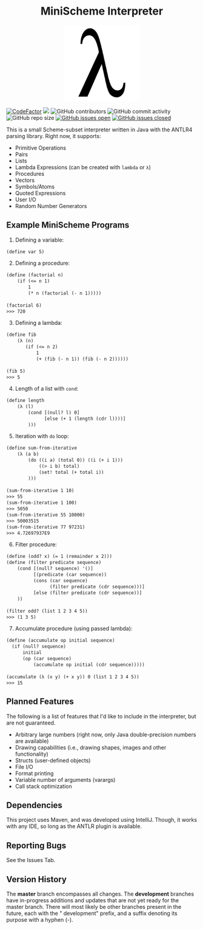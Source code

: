 <h1 align="center">MiniScheme Interpreter</h1>

<p align="center">
  <img width="200" height="200" src="docs/lambda.png">
</p>

[![CodeFactor](https://www.codefactor.io/repository/github/joshuacrotts/MiniScheme/badge)](https://www.codefactor.io/repository/github/joshuacrotts/MiniScheme) ![](https://github.com/JoshuaCrotts/MiniScheme/workflows/tests/badge.svg) ![GitHub contributors](https://img.shields.io/github/contributors/JoshuaCrotts/MiniScheme) ![GitHub commit activity](https://img.shields.io/github/commit-activity/m/JoshuaCrotts/MiniScheme) ![GitHub repo size](https://img.shields.io/github/repo-size/JoshuaCrotts/MiniScheme) [![GitHub issues open](https://img.shields.io/github/issues/JoshuaCrotts/MiniScheme)]()
[![GitHub issues closed](https://img.shields.io/github/issues-closed-raw/JoshuaCrotts/MiniScheme)]()

This is a small Scheme-subset interpreter written in Java with the ANTLR4 parsing library. Right now, it supports:

- Primitive Operations
- Pairs
- Lists
- Lambda Expressions (can be created with `lambda` or `λ`)
- Procedures
- Vectors
- Symbols/Atoms
- Quoted Expressions
- User I/O
- Random Number Generators

## Example MiniScheme Programs

1. Defining a variable:

```
(define var 5)
```

2. Defining a procedure:

```
(define (factorial n)
    (if (<= n 1)
        1
        (* n (factorial (- n 1)))))
        
(factorial 6) 
>>> 720        
```

3. Defining a lambda:

```
(define fib
    (λ (n)
       (if (<= n 2)
           1
           (+ (fib (- n 1)) (fib (- n 2))))))

(fib 5)
>>> 5            
```

4. Length of a list with `cond`:

```
(define length 
    (λ (l)
        (cond [(null? l) 0]
              [else (+ 1 (length (cdr l))))]
        )))
```

5. Iteration with `do` loop:

```
(define sum-from-iterative
    (λ (a b) 
        (do ((i a) (total 0)) ((i (+ i 1)))
            ((> i b) total)
            (set! total (+ total i))
        )))

(sum-from-iterative 1 10)
>>> 55
(sum-from-iterative 1 100)
>>> 5050
(sum-from-iterative 55 10000)
>>> 50003515
(sum-from-iterative 77 97231)
>>> 4.72697937E9
```

6. Filter procedure:

```
(define (odd? x) (= 1 (remainder x 2)))
(define (filter predicate sequence)
    (cond [(null? sequence) '()]
          [(predicate (car sequence))
          (cons (car sequence)
                (filter predicate (cdr sequence)))]
          [else (filter predicate (cdr sequence))]
    ))
    
(filter odd? (list 1 2 3 4 5))
>>> (1 3 5)
```

7. Accumulate procedure (using passed lambda):

```
(define (accumulate op initial sequence)
  (if (null? sequence)
      initial
      (op (car sequence)
          (accumulate op initial (cdr sequence)))))
                              
(accumulate (λ (x y) (+ x y)) 0 (list 1 2 3 4 5))
>>> 15
```

## Planned Features

The following is a list of features that I'd like to include in the interpreter, but are not guaranteed.

- Arbitrary large numbers (right now, only Java double-precision numbers are available)
- Drawing capabilities (i.e., drawing shapes, images and other functionality)
- Structs (user-defined objects)
- File I/O
- Format printing
- Variable number of arguments (varargs)
- Call stack optimization

## Dependencies

This project uses Maven, and was developed using IntelliJ. Though, it works with any IDE, so long as the ANTLR plugin is
available.

## Reporting Bugs

See the Issues Tab.

## Version History

The **master** branch encompasses all changes. The **development** branches have in-progress additions and updates that
are not yet ready for the master branch. There will most likely be other branches present in the future, each with the "
development" prefix, and a suffix denoting its purpose with a hyphen (-).

